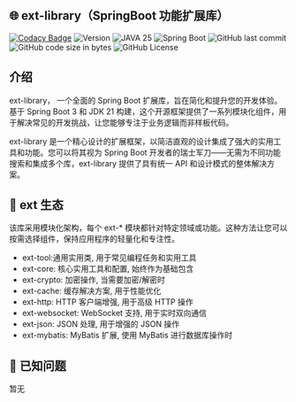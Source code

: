 ## 🌐 ext-library（SpringBoot 功能扩展库）

[![Codacy Badge](https://app.codacy.com/project/badge/Grade/6eafae2ee8d24d80a0d8c7994d91d7ac)](https://app.codacy.com/gh/hygge3/ext-library/dashboard?utm_source=gh&utm_medium=referral&utm_content=&utm_campaign=Badge_grade)
![Version](https://img.shields.io/badge/version-3.5.0-green.svg)
![JAVA 25](https://img.shields.io/badge/JDK-25-brightgreen.svg)
![Spring Boot](https://img.shields.io/github/v/release/spring-projects/spring-boot?label=version)
![GitHub last commit](https://img.shields.io/github/last-commit/hygge3/ext-library)
![GitHub code size in bytes](https://img.shields.io/github/languages/code-size/hygge3/ext-library)
![GitHub License](https://img.shields.io/github/license/hygge3/web-ext-spring-boot-starter)

## 介绍

ext-library，
一个全面的 Spring Boot 扩展库，旨在简化和提升您的开发体验。基于 Spring Boot 3 和 JDK 21
构建，这个开源框架提供了一系列模块化组件，用于解决常见的开发挑战，让您能够专注于业务逻辑而非样板代码。

ext-library 是一个精心设计的扩展框架，以简洁直观的设计集成了强大的实用工具和功能。您可以将其视为 Spring Boot
开发者的瑞士军刀——无需为不同功能搜索和集成多个库，ext-library 提供了具有统一 API 和设计模式的整体解决方案。

## 🌱 ext 生态

该库采用模块化架构，每个 ext-* 模块都针对特定领域或功能。这种方法让您可以按需选择组件，保持应用程序的轻量化和专注性。

- ext-tool:通用实用类, 用于常见编程任务和实用工具
- ext-core:    核心实用工具和配置, 始终作为基础包含
- ext-crypto:    加密操作, 当需要加密/解密时
- ext-cache:    缓存解决方案, 用于性能优化
- ext-http:    HTTP 客户端增强, 用于高级 HTTP 操作
- ext-websocket:    WebSocket 支持, 用于实时双向通信
- ext-json:    JSON 处理, 用于增强的 JSON 操作
- ext-mybatis:    MyBatis 扩展, 使用 MyBatis 进行数据库操作时

## 🐛 已知问题

暂无